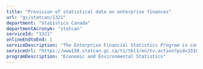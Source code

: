 ```yaml
---
title: "Provision of statistical data on enterprise finances"
url: "gc/statcan/1321"
department: "Statistics Canada"
departmentAcronym: "statcan"
serviceId: "1321"
onlineEndtoEnd: 1
serviceDescription: "The Enterprise Financial Statistics Program is comprised of the Quarterly Survey of Financial Statements, the Annual Financial and Taxation Statistics for Enterprises and the Biannual Survey of Suppliers of Business Financing. Information collected as part of the Enterprise Financial Statistics Program provides data used to measure the financial position and performance of incorporated businesses by industry; the flow of capital to business by industry and is a critical input into the calculation of quarterly corporate profits in the System of National Accounts."
serviceUrl: "https://www150.statcan.gc.ca/t1/tbl1/en/tv.action?pid=3310000701,https://www150.statcan.gc.ca/t1/tbl1/en/tv.action?pid=3310016001,https://www150.statcan.gc.ca/t1/tbl1/en/tv.action?pid=3310000801,https://www150.statcan.gc.ca/t1/tbl1/en/tv.action?pid=3310016101"
programDescription: "Economic and Environmental Statistics"
---
```

